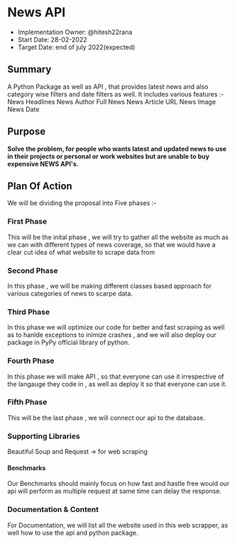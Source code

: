 # News API

- Implementation Owner: @hitesh22rana
- Start Date: 28-02-2022
- Target Date: end of july 2022(expected)

## Summary

[summary]: #summary

A Python Package as well as API , that provides latest news and also category wise filters and date filters as well.
It includes various features :-
News Headlines
News Author
Full News
News Article URL
News Image
News Date

## Purpose 

[problem-statement]: #problem-statement

**Solve the problem, for people who wants latest and updated news to use in their projects or personal or work websites but are unable to buy expensive NEWS API's.**

## Plan Of Action

[design-proposal]: #design-proposal

We will be dividing the proposal into Five phases :-

### First Phase
This will be the inital phase , we will try to gather all the website as much as we can with different types of news coverage, so that we would have a clear cut idea of what website to scrape data from

### Second Phase
In this phase , we will be making different classes based approach for various categories of news to scarpe data.

### Third Phase
In this phase we will optimize our code for better and fast scraping as well as to hanlde exceptions to inimize crashes , and we will also deploy our package in PyPy official library of python.

### Fourth Phase
In this phase we will make API , so that everyone can use it irrespective of the langauge they code in , as well as deploy it so that everyone can use it.

### Fifth Phase
This will be the last phase , we will connect our api to the database.

### Supporting Libraries
Beautiful Soup and Request -> for web scraping

#### Benchmarks
Our Benchmarks should mainly focus on how fast and hastle free would our api will perform as multiple request at same time can delay the response.

### Documentation & Content
For Documentation, we will list all the website used in this web scrapper, as well how to use the api and python package.